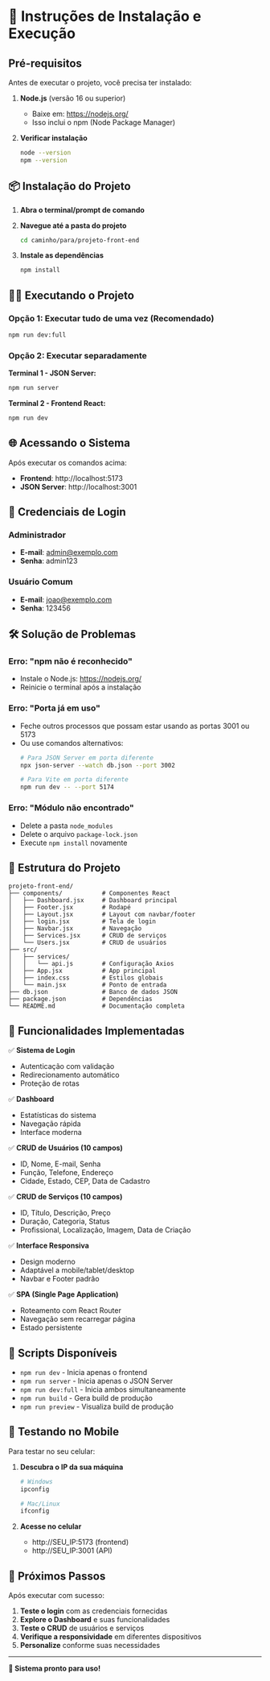 # 🚀 Instruções de Instalação e Execução

## Pré-requisitos

Antes de executar o projeto, você precisa ter instalado:

1. **Node.js** (versão 16 ou superior)
   - Baixe em: https://nodejs.org/
   - Isso inclui o npm (Node Package Manager)

2. **Verificar instalação**
   ```bash
   node --version
   npm --version
   ```

## 📦 Instalação do Projeto

1. **Abra o terminal/prompt de comando**

2. **Navegue até a pasta do projeto**
   ```bash
   cd caminho/para/projeto-front-end
   ```

3. **Instale as dependências**
   ```bash
   npm install
   ```

## 🏃‍♂️ Executando o Projeto

### Opção 1: Executar tudo de uma vez (Recomendado)
```bash
npm run dev:full
```

### Opção 2: Executar separadamente

**Terminal 1 - JSON Server:**
```bash
npm run server
```

**Terminal 2 - Frontend React:**
```bash
npm run dev
```

## 🌐 Acessando o Sistema

Após executar os comandos acima:

- **Frontend**: http://localhost:5173
- **JSON Server**: http://localhost:3001

## 🔐 Credenciais de Login

### Administrador
- **E-mail**: admin@exemplo.com
- **Senha**: admin123

### Usuário Comum
- **E-mail**: joao@exemplo.com
- **Senha**: 123456

## 🛠️ Solução de Problemas

### Erro: "npm não é reconhecido"
- Instale o Node.js: https://nodejs.org/
- Reinicie o terminal após a instalação

### Erro: "Porta já em uso"
- Feche outros processos que possam estar usando as portas 3001 ou 5173
- Ou use comandos alternativos:
  ```bash
  # Para JSON Server em porta diferente
  npx json-server --watch db.json --port 3002
  
  # Para Vite em porta diferente
  npm run dev -- --port 5174
  ```

### Erro: "Módulo não encontrado"
- Delete a pasta `node_modules`
- Delete o arquivo `package-lock.json`
- Execute `npm install` novamente

## 📁 Estrutura do Projeto

```
projeto-front-end/
├── components/           # Componentes React
│   ├── Dashboard.jsx     # Dashboard principal
│   ├── Footer.jsx        # Rodapé
│   ├── Layout.jsx        # Layout com navbar/footer
│   ├── login.jsx         # Tela de login
│   ├── Navbar.jsx        # Navegação
│   ├── Services.jsx      # CRUD de serviços
│   └── Users.jsx         # CRUD de usuários
├── src/
│   ├── services/
│   │   └── api.js        # Configuração Axios
│   ├── App.jsx           # App principal
│   ├── index.css         # Estilos globais
│   └── main.jsx          # Ponto de entrada
├── db.json               # Banco de dados JSON
├── package.json          # Dependências
└── README.md             # Documentação completa
```

## 🎯 Funcionalidades Implementadas

✅ **Sistema de Login**
- Autenticação com validação
- Redirecionamento automático
- Proteção de rotas

✅ **Dashboard**
- Estatísticas do sistema
- Navegação rápida
- Interface moderna

✅ **CRUD de Usuários (10 campos)**
- ID, Nome, E-mail, Senha
- Função, Telefone, Endereço
- Cidade, Estado, CEP, Data de Cadastro

✅ **CRUD de Serviços (10 campos)**
- ID, Título, Descrição, Preço
- Duração, Categoria, Status
- Profissional, Localização, Imagem, Data de Criação

✅ **Interface Responsiva**
- Design moderno
- Adaptável a mobile/tablet/desktop
- Navbar e Footer padrão

✅ **SPA (Single Page Application)**
- Roteamento com React Router
- Navegação sem recarregar página
- Estado persistente

## 🔧 Scripts Disponíveis

- `npm run dev` - Inicia apenas o frontend
- `npm run server` - Inicia apenas o JSON Server
- `npm run dev:full` - Inicia ambos simultaneamente
- `npm run build` - Gera build de produção
- `npm run preview` - Visualiza build de produção

## 📱 Testando no Mobile

Para testar no seu celular:

1. **Descubra o IP da sua máquina**
   ```bash
   # Windows
   ipconfig
   
   # Mac/Linux
   ifconfig
   ```

2. **Acesse no celular**
   - http://SEU_IP:5173 (frontend)
   - http://SEU_IP:3001 (API)

## 🚀 Próximos Passos

Após executar com sucesso:

1. **Teste o login** com as credenciais fornecidas
2. **Explore o Dashboard** e suas funcionalidades
3. **Teste o CRUD** de usuários e serviços
4. **Verifique a responsividade** em diferentes dispositivos
5. **Personalize** conforme suas necessidades

---

**🎉 Sistema pronto para uso!** 
